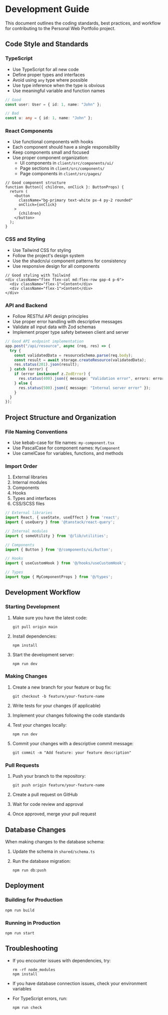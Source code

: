 # Development Guide

This document outlines the coding standards, best practices, and workflow for contributing to the Personal Web Portfolio project.

## Code Style and Standards

### TypeScript

- Use TypeScript for all new code
- Define proper types and interfaces
- Avoid using `any` type where possible
- Use type inference when the type is obvious
- Use meaningful variable and function names

```typescript
// Good
const user: User = { id: 1, name: "John" };

// Bad
const u: any = { id: 1, name: "John" };
```

### React Components

- Use functional components with hooks
- Each component should have a single responsibility
- Keep components small and focused
- Use proper component organization:
  - UI components in `client/src/components/ui/`
  - Page sections in `client/src/components/`
  - Page components in `client/src/pages/`

```tsx
// Good component structure
function Button({ children, onClick }: ButtonProps) {
  return (
    <button 
      className="bg-primary text-white px-4 py-2 rounded" 
      onClick={onClick}
    >
      {children}
    </button>
  );
}
```

### CSS and Styling

- Use Tailwind CSS for styling
- Follow the project's design system
- Use the shadcn/ui component patterns for consistency
- Use responsive design for all components

```tsx
// Good styling with Tailwind
<div className="flex flex-col md:flex-row gap-4 p-6">
  <div className="flex-1">Content</div>
  <div className="flex-1">Content</div>
</div>
```

### API and Backend

- Follow RESTful API design principles
- Use proper error handling with descriptive messages
- Validate all input data with Zod schemas
- Implement proper type safety between client and server

```typescript
// Good API endpoint implementation
app.post("/api/resource", async (req, res) => {
  try {
    const validatedData = resourceSchema.parse(req.body);
    const result = await storage.createResource(validatedData);
    res.status(201).json(result);
  } catch (error) {
    if (error instanceof z.ZodError) {
      res.status(400).json({ message: "Validation error", errors: error.errors });
    } else {
      res.status(500).json({ message: "Internal server error" });
    }
  }
});
```

## Project Structure and Organization

### File Naming Conventions

- Use kebab-case for file names: `my-component.tsx`
- Use PascalCase for component names: `MyComponent`
- Use camelCase for variables, functions, and methods

### Import Order

1. External libraries
2. Internal modules
3. Components
4. Hooks
5. Types and interfaces
6. CSS/SCSS files

```typescript
// External libraries
import React, { useState, useEffect } from 'react';
import { useQuery } from '@tanstack/react-query';

// Internal modules
import { someUtility } from '@/lib/utilities';

// Components
import { Button } from '@/components/ui/button';

// Hooks
import { useCustomHook } from '@/hooks/useCustomHook';

// Types
import type { MyComponentProps } from '@/types';
```

## Development Workflow

### Starting Development

1. Make sure you have the latest code:
   ```
   git pull origin main
   ```

2. Install dependencies:
   ```
   npm install
   ```

3. Start the development server:
   ```
   npm run dev
   ```

### Making Changes

1. Create a new branch for your feature or bug fix:
   ```
   git checkout -b feature/your-feature-name
   ```

2. Write tests for your changes (if applicable)

3. Implement your changes following the code standards

4. Test your changes locally:
   ```
   npm run dev
   ```

5. Commit your changes with a descriptive commit message:
   ```
   git commit -m "Add feature: your feature description"
   ```

### Pull Requests

1. Push your branch to the repository:
   ```
   git push origin feature/your-feature-name
   ```

2. Create a pull request on GitHub

3. Wait for code review and approval

4. Once approved, merge your pull request

## Database Changes

When making changes to the database schema:

1. Update the schema in `shared/schema.ts`

2. Run the database migration:
   ```
   npm run db:push
   ```

## Deployment

### Building for Production

```
npm run build
```

### Running in Production

```
npm run start
```

## Troubleshooting

- If you encounter issues with dependencies, try:
  ```
  rm -rf node_modules
  npm install
  ```

- If you have database connection issues, check your environment variables

- For TypeScript errors, run:
  ```
  npm run check
  ``` 